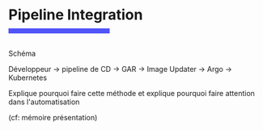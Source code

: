 <!-- .slide: class="transition bg-pink" -->

<h1 style="margin-bottom: 10px"> Pipeline Integration </h1>
<div style="width: 200px; height: 10px; background-color: #5155f9"></div>
<br>
<!-- .slide: class="two-column" -->

Schéma 

Développeur -> pipeline de CD -> GAR -> Image Updater -> Argo -> Kubernetes 

Explique pourquoi faire cette méthode
et explique pourquoi faire attention dans l'automatisation 

(cf: mémoire présentation)
